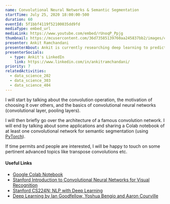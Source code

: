 ```yaml
---
name: Convolutional Neural Networks & Semantic Segmentation
startTime: July 25, 2020 18:00:00-500
duration: 60
eventId: 5f1bbf4119f52100035dd9fd
mediaType: embed_url
mediaLink: https://www.youtube.com/embed/rUnoqP_Ppjg
thumbnail: https://mcusercontent.com/36d73585139760aa245837bb2/images/c91cc4f8-d7fa-4195-9e5f-878a6df31e38.jpg
presenter: Ankit Ramchandani
presenterAbout: Ankit is currently researching deep learning to predict the spread of COVID-19 in the US using several heterogenous features. He has also interned at Facebook in an applied machine learning team to create models to rank Facebook stories and researched in autonomous driving and detected lane marks and traffic signs using machine learning.
presenterSocials:
  - type: Ankit's LinkedIn
    link: https://www.linkedin.com/in/ankitramchandani/
priority: 7
relatedActivities:
  - data_science_202
  - data_science_303
  - data_science_404
---
```


I will start by talking about the convolution operation, the motivation of choosing it over others, and the basics of convolutional neural networks (convolutional layer, pooling layers).

I will then briefly go over the architecture of a famous convolution network. I will end by talking about some applications and sharing a Colab notebook of at least one convolutional network for semantic segmentation (using [PyTorch](https://pytorch.org/)).

If time permits and people are interested, I will be happy to touch on some pertinent advanced topics like transpose convolutions etc.

#### Useful Links
- [Google Colab Notebook](http://tiny.cc/td2020cnn)
- [Stanford Introduction to Convolutional Neural Networks for Visual Recognition](https://www.youtube.com/watch?v=vT1JzLTH4G4&list=PL3FW7Ku3i5JvHM8tjYjzLfQRF3EO8sYv)
- [Stanford CS224N: NLP with Deep Learning](https://www.youtube.com/watch?v=8rXD5-xhemo&list=PLoROMvodv4rOhcuXMZkNm7j3tVwBBY42z)
- [Deep Learning by Ian Goodfellow, Yoshua Bengio and Aaron Courville](https://www.deeplearningbook.org/)